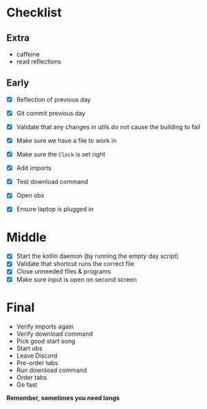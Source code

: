 # Checklist

## Extra
* caffeine
* read reflections 

## Early
* [x] Reflection of previous day
* [x] Git commit previous day
* [x] Validate that any changes in utils do not cause the building to fail
* [x] Make sure we have a file to work in
* [x] Make sure the `Clock` is set right
* [x] Add imports
* [x] Test download command
* [x] Open obs
* [x] Ensure laptop is plugged in
 

# Middle
* [x] Start the kotlin daemon (by running the empty day script)
* [x] Validate that shortcut runs the correct file 
* [x] Close unneeded files & programs
* [x] Make sure input is open on second screen

# Final
* Verify imports again
* Verify download command
* Pick good start song
* Start obs
* Leave Discord
* Pre-order tabs
* Run download command
* Order tabs
* Go fast


**Remember, sometimes you need longs**